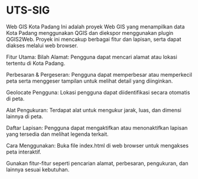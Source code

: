 # UTS-SIG
Web GIS Kota Padang
Ini adalah proyek Web GIS yang menampilkan data Kota Padang menggunakan QGIS dan diekspor menggunakan plugin QGIS2Web. Proyek ini mencakup berbagai fitur dan lapisan, serta dapat diakses melalui web browser.

Fitur Utama:
Bilah Alamat: Pengguna dapat mencari alamat atau lokasi tertentu di Kota Padang.

Perbesaran & Pergeseran: Pengguna dapat memperbesar atau memperkecil peta serta menggeser tampilan untuk melihat detail yang diinginkan.

Geolocate Pengguna: Lokasi pengguna dapat diidentifikasi secara otomatis di peta.

Alat Pengukuran: Terdapat alat untuk mengukur jarak, luas, dan dimensi lainnya di peta.

Daftar Lapisan: Pengguna dapat mengaktifkan atau menonaktifkan lapisan yang tersedia dan melihat legenda terkait.

Cara Menggunakan:
Buka file index.html di web browser untuk mengakses peta interaktif.

Gunakan fitur-fitur seperti pencarian alamat, perbesaran, pengukuran, dan lainnya sesuai kebutuhan.
